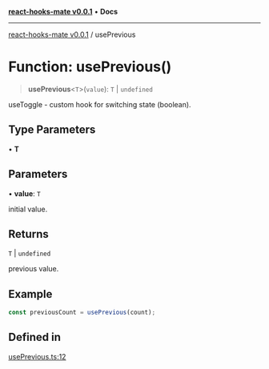 [**react-hooks-mate v0.0.1**](../README.md) • **Docs**

***

[react-hooks-mate v0.0.1](../README.md) / usePrevious

# Function: usePrevious()

> **usePrevious**\<`T`\>(`value`): `T` \| `undefined`

useToggle - custom hook for switching state (boolean).

## Type Parameters

• **T**

## Parameters

• **value**: `T`

initial value.

## Returns

`T` \| `undefined`

previous value.

## Example

```ts
const previousCount = usePrevious(count);
```

## Defined in

[usePrevious.ts:12](https://github.com/guestDI/hooks-mate/blob/0ad1be308e3346f5183d8e1751c6475fdf60889b/src/hooks/usePrevious.ts#L12)
